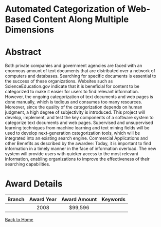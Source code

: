 
Automated Categorization of Web-Based Content Along Multiple Dimensions
=======================================================================

# Abstract


Both private companies and government agencies are faced with an enormous amount of text documents that are distributed over a network of computers and databases. Searching for specific documents is essential to the success of these organizations. Websites such as ScienceEducation.gov indicate that it is beneficial for content to be categorized to make it easier for users to find relevant information. However, the ongoing categorization of text documents and web pages is done manually, which is tedious and consumes too many resources. Moreover, since the quality of the categorization depends on human judgment, a high degree of subjectivity is introduced. This project will develop, implement, and test the key components of a software system to categorize text documents and web pages. Supervised and unsupervised learning techniques from machine learning and text mining fields will be used to develop next-generation categorization tools, which will be integrated into an existing search engine. Commercial Applications and other Benefits as described by the awardee: Today, it is important to find information in a timely manner in the face of information overload. The new system will provide users with quicker access to the most relevant information, enabling organizations to improve the effectiveness of their searching capabilities.  

# Award Details

|Branch|Award Year|Award Amount|Keywords|
| :---: | :---: | :---: | :---: |
||2008|$99,596||
  
  


[Back to Home](https://github.com/chrischow/dod_sbir_awards/CC/#928)